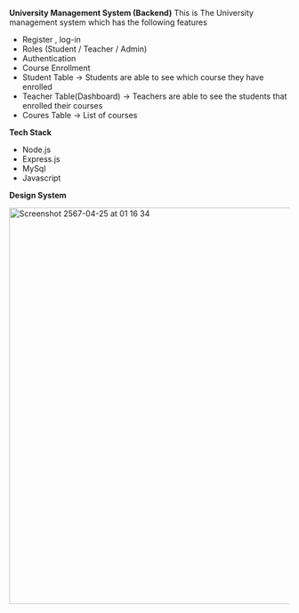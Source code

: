 **University Management System (Backend)**
This is The University management system which has the following features
- Register , log-in
- Roles (Student / Teacher / Admin)
- Authentication 
- Course Enrollment
- Student Table -> Students are able to see which course they have enrolled
- Teacher Table(Dashboard) -> Teachers are able to see the students that enrolled their courses
- Coures Table -> List of courses

**Tech Stack**
- Node.js
- Express.js
- MySql
- Javascript


**Design System**

<img width="713" alt="Screenshot 2567-04-25 at 01 16 34" src="https://github.com/chtk05/UniversityManagementServer/assets/80698340/1d94757e-f14e-42a2-a6d5-6beb9df6fd04">

  
